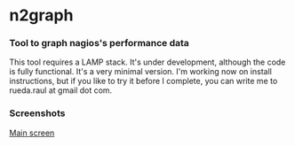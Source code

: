 # n2graph
### Tool to graph nagios's performance data

This tool requires a LAMP stack. It's under development, although the code is fully functional. It's a very minimal version. I'm working now on install instructions, but if you like to try it before I complete, you can write me to rueda.raul at gmail dot com.

### Screenshots

[Main screen](docs/ng2_ex1.png)
